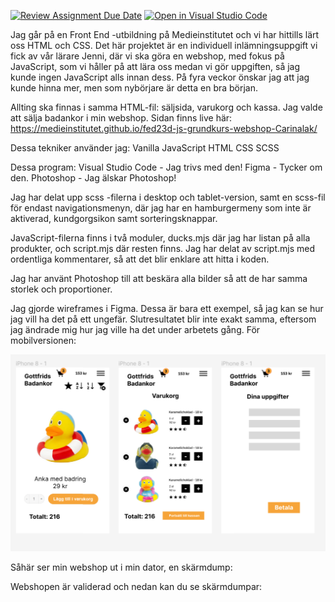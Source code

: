 [![Review Assignment Due Date](https://classroom.github.com/assets/deadline-readme-button-24ddc0f5d75046c5622901739e7c5dd533143b0c8e959d652212380cedb1ea36.svg)](https://classroom.github.com/a/lVSydX1g)
[![Open in Visual Studio Code](https://classroom.github.com/assets/open-in-vscode-718a45dd9cf7e7f842a935f5ebbe5719a5e09af4491e668f4dbf3b35d5cca122.svg)](https://classroom.github.com/online_ide?assignment_repo_id=12879009&assignment_repo_type=AssignmentRepo)

Jag går på en Front End -utbildning på Medieinstitutet och vi har hittills lärt oss HTML och CSS. Det här projektet är en individuell inlämningsuppgift vi fick av vår lärare Jenni, där vi ska göra en webshop, med fokus på JavaScript, som vi håller på att lära oss medan vi gör uppgiften, så jag kunde ingen JavaScript alls innan dess. På fyra veckor önskar jag att jag kunde hinna mer, men som nybörjare är detta en bra början. 
 
Allting ska finnas i samma HTML-fil: säljsida, varukorg och kassa. Jag valde att sälja badankor i min webshop. 
Sidan finns live här: https://medieinstitutet.github.io/fed23d-js-grundkurs-webshop-Carinalak/

Dessa tekniker använder jag:
Vanilla JavaScript
HTML 
CSS
SCSS

Dessa program:
Visual Studio Code - Jag trivs med den!
Figma - Tycker om den.
Photoshop - Jag älskar Photoshop!

Jag har delat upp scss -filerna i desktop och tablet-version, samt en scss-fil för endast navigationsmenyn, där jag har en hamburgermeny som inte är aktiverad, kundgorgsikon samt sorteringsknappar.

JavaScript-filerna finns i två moduler, ducks.mjs där jag har listan på alla produkter, och script.mjs där resten finns. Jag har delat av script.mjs med ordentliga kommentarer, så att det blir enklare att hitta i koden.

Jag har använt Photoshop till att beskära alla bilder så att de har samma storlek och proportioner.

Jag gjorde wireframes i Figma. Dessa är bara ett exempel, så jag kan se hur jag vill ha det på ett ungefär. Slutresultatet blir inte exakt samma, eftersom jag ändrade mig hur jag ville ha det under arbetets gång. För mobilversionen:

![Wireframe för mobil version](img/wireframe/mobile.png)

Såhär ser min webshop ut i min dator, en skärmdump:


Webshopen är validerad och nedan kan du se skärmdumpar: